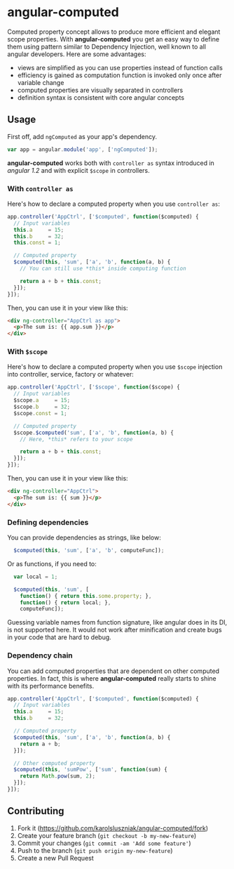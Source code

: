 # angular-computed

Computed property concept allows to produce more efficient and elegant scope properties. With **angular-computed** you get an easy way to define them using pattern similar to Dependency Injection, well known to all angular developers. Here are some advantages:

- views are simplified as you can use properties instead of function calls
- efficiency is gained as computation function is invoked only once after variable change
- computed properties are visually separated in controllers
- definition syntax is consistent with core angular concepts

## Usage

First off, add `ngComputed` as your app's dependency.

```js
var app = angular.module('app', ['ngComputed']);
```

**angular-computed** works both with `controller as` syntax introduced in *angular 1.2* and with explicit `$scope` in controllers.

### With `controller as`

Here's how to declare a computed property when you use `controller as`:

```js
app.controller('AppCtrl', ['$computed', function($computed) {
  // Input variables
  this.a     = 15;
  this.b     = 32;
  this.const = 1;

  // Computed property
  $computed(this, 'sum', ['a', 'b', function(a, b) {
    // You can still use *this* inside computing function

    return a + b + this.const;
  }]);
}]);
```

Then, you can use it in your view like this:

```html
<div ng-controller="AppCtrl as app">
  <p>The sum is: {{ app.sum }}</p>
</div>
```

### With `$scope`

Here's how to declare a computed property when you use `$scope` injection into controller, service, factory or whatever:

```js
app.controller('AppCtrl', ['$scope', function($scope) {
  // Input variables
  $scope.a     = 15;
  $scope.b     = 32;
  $scope.const = 1;

  // Computed property
  $scope.$computed('sum', ['a', 'b', function(a, b) {
    // Here, *this* refers to your scope

    return a + b + this.const;
  }]);
}]);
```

Then, you can use it in your view like this:

```html
<div ng-controller="AppCtrl">
  <p>The sum is: {{ sum }}</p>
</div>
```

### Defining dependencies

You can provide dependencies as strings, like below:

```js
  $computed(this, 'sum', ['a', 'b', computeFunc]);
```

Or as functions, if you need to:

```js
  var local = 1;

  $computed(this, 'sum', [
    function() { return this.some.property; },
    function() { return local; },
    computeFunc]);
```

Guessing variable names from function signature, like angular does in its DI, is not supported here. It would not work after minification and create bugs in your code that are hard to debug.

### Dependency chain

You can add computed properties that are dependent on other computed properties. In fact, this is where **angular-computed** really starts to shine with its performance benefits.

```js
app.controller('AppCtrl', ['$computed', function($computed) {
  // Input variables
  this.a     = 15;
  this.b     = 32;

  // Computed property
  $computed(this, 'sum', ['a', 'b', function(a, b) {
    return a + b;
  }]);

  // Other computed property
  $computed(this, 'sumPow', ['sum', function(sum) {
    return Math.pow(sum, 2);
  }]);
}]);
```

## Contributing

1. Fork it (https://github.com/karolsluszniak/angular-computed/fork)
2. Create your feature branch (`git checkout -b my-new-feature`)
3. Commit your changes (`git commit -am 'Add some feature'`)
4. Push to the branch (`git push origin my-new-feature`)
5. Create a new Pull Request
